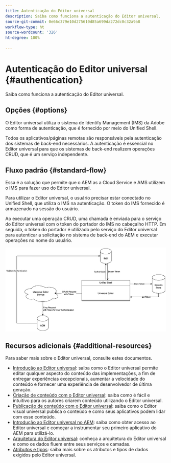 ```yaml
---
title: Autenticação do Editor universal
description: Saiba como funciona a autenticação do Editor universal.
source-git-commit: 0e66c379e10d275610d85a699da272dc0c32a9a8
workflow-type: ht
source-wordcount: '326'
ht-degree: 100%

---
```



# Autenticação do Editor universal {#authentication}

Saiba como funciona a autenticação do Editor universal.

## Opções {#options}

O Editor universal utiliza o sistema de Identify Management (IMS) da Adobe como forma de autenticação, que é fornecido por meio do Unified Shell.

Todos os aplicativos/páginas remotas são responsáveis pela autenticação dos sistemas de back-end necessários. A autenticação é essencial no Editor universal para que os sistemas de back-end realizem operações CRUD, que é um serviço independente.

## Fluxo padrão {#standard-flow}

Essa é a solução que permite que o AEM as a Cloud Service e AMS utilizem o IMS para fazer uso do Editor universal.

Para utilizar o Editor universal, o usuário precisar estar conectado no Unified Shell, que utiliza o IMS na autenticação. O token do IMS fornecido é armazenado na sessão do usuário.

Ao executar uma operação CRUD, uma chamada é enviada para o serviço do Editor universal com o token do portador do IMS no cabeçalho HTTP. Em seguida, o token do portador é utilizado pelo serviço do Editor universal para autenticar a solicitação no sistema de back-end do AEM e executar operações no nome do usuário.

![Fluxo de autenticação padrão](assets/standard-flow.png)

## Recursos adicionais {#additional-resources}

Para saber mais sobre o Editor universal, consulte estes documentos.

* [Introdução ao Editor universal](introduction.md): saiba como o Editor universal permite editar qualquer aspecto do conteúdo das implementações, a fim de entregar experiências excepcionais, aumentar a velocidade do conteúdo e fornecer uma experiência de desenvolvedor de última geração.
* [Criação de conteúdo com o Editor universal](authoring.md): saiba como é fácil e intuitivo para os autores criarem conteúdo utilizando o Editor universal.
* [Publicação de conteúdo com o Editor universal](publishing.md): saiba como o Editor visual universal publica o conteúdo e como seus aplicativos podem lidar com esse conteúdo.
* [Introdução ao Editor universal no AEM](getting-started.md): saiba como obter acesso ao Editor universal e começar a instrumentar seu primeiro aplicativo do AEM para utilizá-lo.
* [Arquitetura do Editor universal](architecture.md): conheça a arquitetura do Editor universal e como os dados fluem entre seus serviços e camadas.
* [Atributos e tipos](attributes-types.md): saiba mais sobre os atributos e tipos de dados exigidos pelo Editor universal.

